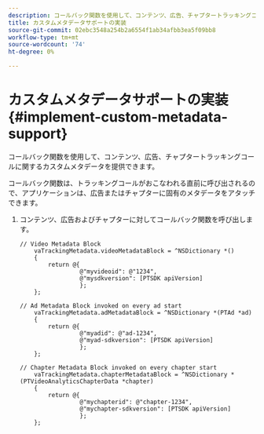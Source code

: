 ```yaml
---
description: コールバック関数を使用して、コンテンツ、広告、チャプタートラッキングコールに関するカスタムメタデータを提供できます。
title: カスタムメタデータサポートの実装
source-git-commit: 02ebc3548a254b2a6554f1ab34afbb3ea5f09bb8
workflow-type: tm+mt
source-wordcount: '74'
ht-degree: 0%

---
```


# カスタムメタデータサポートの実装 {#implement-custom-metadata-support}

コールバック関数を使用して、コンテンツ、広告、チャプタートラッキングコールに関するカスタムメタデータを提供できます。

コールバック関数は、トラッキングコールがおこなわれる直前に呼び出されるので、アプリケーションは、広告またはチャプターに固有のメタデータをアタッチできます。

1. コンテンツ、広告およびチャプターに対してコールバック関数を呼び出します。

   ```
   // Video Metadata Block 
       vaTrackingMetadata.videoMetadataBlock = ^NSDictionary *() 
       { 
           return @{ 
                    @"myvideoid": @"1234", 
                    @"mysdkversion": [PTSDK apiVersion] 
                    }; 
       }; 
   
   // Ad Metadata Block invoked on every ad start 
       vaTrackingMetadata.adMetadataBlock = ^NSDictionary *(PTAd *ad) 
       { 
           return @{ 
                    @"myadid": @"ad-1234", 
                    @"myad-sdkversion": [PTSDK apiVersion] 
                    }; 
       }; 
   
   // Chapter Metadata Block invoked on every chapter start 
       vaTrackingMetadata.chapterMetadataBlock = ^NSDictionary *(PTVideoAnalyticsChapterData *chapter) 
       { 
           return @{ 
                    @"mychapterid": @"chapter-1234", 
                    @"mychapter-sdkversion": [PTSDK apiVersion] 
                    }; 
       };
   ```
